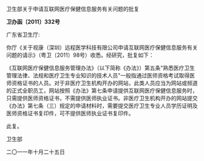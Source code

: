 卫生部关于申请互联网医疗保健信息服务有关问题的批复

**卫办函〔2011〕332号**

广东省卫生厅:

你厅《关于视康（深圳）远程医学科技有限公司申请互联网医疗保健信息服务有关问题的请示》（粤卫〔2011〕98号）收悉。经研究，批复如下：

《互联网医疗保健信息服务管理办法》（以下简称《办法》）第五条"熟悉医疗卫生管理法律、法规和医疗卫生专业知识的技术人员"一般指通过医师资格考试取得医师资格证书的人员。对于非医疗卫生机构开办的网站，此类人员应当为网站或频道的正式全职员工，网站按照《办法》第七条申请提供互联网医疗保健信息服务时，只需提供医师资格证书，不需提供医师执业证书。非医疗卫生机构开办的网站提交《办法》第七条（三）规定的申请材料时，需要提交医疗卫生专业人员学历证明及医师资格证书复印件，可不提供医师执业证书复印件。

此复。

卫生部

二〇一一年十月二十五日
